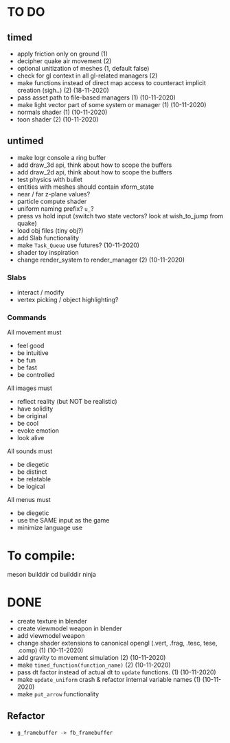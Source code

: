 
# TO DO

## timed
- apply friction only on ground (1)
- decipher quake air movement (2)
- optional unitization of meshes (1, default false)
- check for gl context in all gl-related managers (2)
- make functions instead of direct map access to counteract implicit creation (sigh..) (2) (18-11-2020)
- pass asset path to file-based managers (1) (10-11-2020)
- make light vector part of some system or manager (1) (10-11-2020)
- normals shader (1) (10-11-2020)
- toon shader (2) (10-11-2020)

## untimed
- make logr console a ring buffer
- add draw_3d api, think about how to scope the buffers 
- add draw_2d api, think about how to scope the buffers
- test physics with bullet
- entities with meshes should contain xform_state
- near / far z-plane values?
- particle compute shader 
- uniform naming prefix? `u_`?
- press vs hold input (switch two state vectors? look at wish_to_jump from quake)
- load obj files (tiny obj?)
- add Slab functionality
- make `Task_Queue` use futures? (10-11-2020)
- shader toy inspiration
- change render_system to render_manager (2) (10-11-2020)

### Slabs
 - interact / modify
 - vertex picking / object highlighting?
 
### Commands

All movement must
- feel good
- be intuitive
- be fun
- be fast
- be controlled

All images must 
- reflect reality (but NOT be realistic)
- have solidity
- be original
- be cool
- evoke emotion
- look alive

All sounds must 
- be diegetic
- be distinct
- be relatable
- be logical

All menus must
- be diegetic
- use the SAME input as the game
- minimize language use

# To compile:
meson builddir
cd builddir
ninja

# DONE
- create texture in blender
- create viewmodel weapon in blender
- add viewmodel weapon
- change shader extensions to canonical opengl (.vert, .frag, .tesc, tese, .comp) (1) (10-11-2020)
- add gravity to movement simulation (2) (10-11-2020)
- make `timed_function(function_name)` (2) (10-11-2020)
- pass dt factor instead of actual dt to `update` functions. (1) (10-11-2020)
- make `update_uniform` crash & refactor internal variable names (1) (10-11-2020)
- make `put_arrow` functionality

## Refactor
- `g_framebuffer -> fb_framebuffer` 
